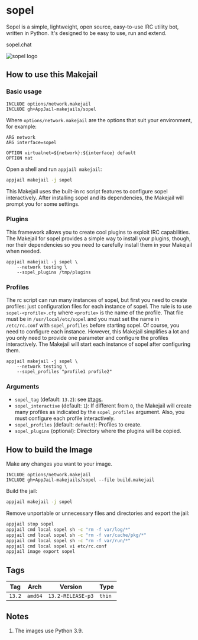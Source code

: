 # sopel

Sopel is a simple, lightweight, open source, easy-to-use IRC utility bot, written in Python. It's designed to be easy to use, run and extend.

sopel.chat

<img src="https://raw.githubusercontent.com/sopel-irc/sopel/master/docs/source/_static/sopel-black.png" alt="sopel logo" width="%60" height="auto">

## How to use this Makejail

### Basic usage

```
INCLUDE options/network.makejail
INCLUDE gh+AppJail-makejails/sopel
```

Where `options/network.makejail` are the options that suit your environment, for example:

```
ARG network
ARG interface=sopel

OPTION virtualnet=${network}:${interface} default
OPTION nat
```

Open a shell and run `appjail makejail`:

```sh
appjail makejail -j sopel
```

This Makejail uses the built-in rc script features to configure sopel interactively. After installing sopel and its dependencies, the Makejail will prompt you for some settings.

### Plugins

This framework allows you to create cool plugins to exploit IRC capabilities. The Makejail for sopel provides a simple way to install your plugins, though, nor their dependencies so you need to carefully install them in your Makejail when needed.

```
appjail makejail -j sopel \
    --network testing \
    --sopel_plugins /tmp/plugins
```

### Profiles

The rc script can run many instances of sopel, but first you need to create profiles: just configuration files for each instance of sopel. The rule is to use `sopel-<profile>.cfg` where `<profile>` is the name of the profile. That file must be in `/usr/local/etc/sopel` and you must set the name in `/etc/rc.conf` with `sopel_profiles` before starting sopel. Of course, you need to configure each instance. However, this Makejail simplifies a lot and you only need to provide one parameter and configure the profiles interactively. The Makejail will start each instance of sopel after configuring them.

```
appjail makejail -j sopel \
    --network testing \
    --sopel_profiles "profile1 profile2"
```

### Arguments

* `sopel_tag` (default: `13.2`): see [#tags](#tags).
* `sopel_interactive` (default: `1`): If different from `0`, the Makejail will create many profiles as indicated by the `sopel_profiles` argument. Also, you must configure each profile interactively.
* `sopel_profiles` (default: `default`): Profiles to create.
* `sopel_plugins` (optional): Directory where the plugins will be copied.

## How to build the Image

Make any changes you want to your image.

```
INCLUDE options/network.makejail
INCLUDE gh+AppJail-makejails/sopel --file build.makejail
```

Build the jail:

```sh
appjail makejail -j sopel
```

Remove unportable or unnecessary files and directories and export the jail:

```sh
appjail stop sopel
appjail cmd local sopel sh -c "rm -f var/log/*"
appjail cmd local sopel sh -c "rm -f var/cache/pkg/*"
appjail cmd local sopel sh -c "rm -f var/run/*"
appjail cmd local sopel vi etc/rc.conf
appjail image export sopel
```

## Tags

| Tag    | Arch    | Version           | Type   |
| ------ | ------- | ----------------- | ------ |
| `13.2` | `amd64` | `13.2-RELEASE-p3` | `thin` |

## Notes

1. The images use Python 3.9.
